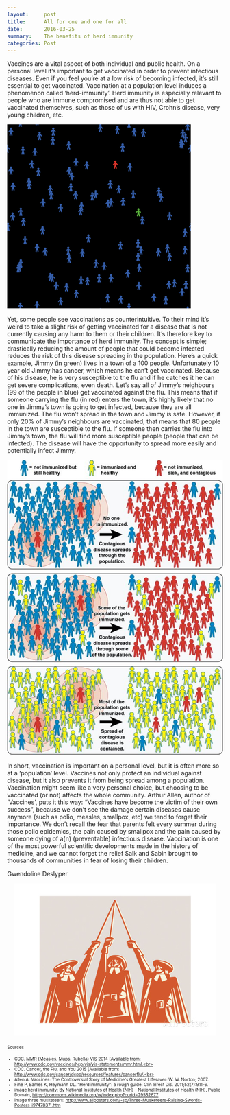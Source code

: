 ```yaml
---
layout:     post
title:      All for one and one for all
date:       2016-03-25
summary:    The benefits of herd immunity
categories: Post
---
```

Vaccines are a vital aspect of both individual and public health. On a personal level it’s important to get vaccinated in order to prevent infectious diseases. Even if you feel you’re at a low risk of becoming infected, it’s still essential to get vaccinated. Vaccination at a population level induces a phenomenon called ‘herd-immunity’. Herd immunity is especially relevant to people who are immune compromised and are thus not able to get vaccinated themselves, such as those of us with HIV, Crohn’s 
disease, very young children, etc. 

![alt text](https://raw.githubusercontent.com/agonyantibodies/agonyantibodies.github.io/master/images/jimmy.gif "NetLogo Disease Model 1")


Yet, some people see vaccinations as counterintuitive. To their mind it’s weird to take a slight risk of getting vaccinated for a disease that is not currently causing any harm to them or their children. It’s therefore key to communicate the importance of herd immunity. The concept is simple; drastically reducing the amount of people that could become infected reduces the risk of 
this disease spreading in the population. Here’s a quick example, Jimmy (in green) lives in a town of a 100 people. Unfortunately 10 year 
old Jimmy has cancer, which means he can’t get vaccinated. Because of his disease, he is very susceptible to the flu and if he 
catches it he can get severe complications, even death. Let’s say all of Jimmy’s neighbours (99 of the people in blue) get vaccinated against the flu. This means that if someone carrying the flu (in red) enters the town, it’s highly likely that no one in Jimmy’s town is going to get infected, because they are all immunized. The flu won’t spread in the town and Jimmy is safe. However, if only 20% of Jimmy’s neighbours are vaccinated, that means that 80 people in the town are susceptible to the flu. If someone then carries the flu into Jimmy’s town, the flu will find more susceptible people (people that can be infected). The disease will have the 
opportunity to spread more easily and potentially infect Jimmy.

<center><img src="https://raw.githubusercontent.com/agonyantibodies/agonyantibodies.github.io/master/[%22images%22]/Herd%20Immunity.jpg"/></center>

In short, vaccination is important on a personal level, but it is often more so at a ‘population’ level. Vaccines not only 
protect an individual against disease, but it also prevents it from being spread among a population. Vaccination might seem 
like a very personal choice, but choosing to be vaccinated (or not) affects the whole community. Arthur Allen, author of 
‘Vaccines’, puts it this way: “Vaccines have become the victim of their own success”, because we don’t see the damage certain 
diseases cause anymore (such as polio, measles, smallpox, etc) we tend to forget their importance. We don’t recall the fear 
that parents felt every summer during those polio epidemics, the pain caused by smallpox and the pain caused by someone dying 
of a(n) (preventable) infectious disease. Vaccination is one of the most powerful scientific developments made in the history 
of medicine, and we cannot forget the relief Salk and Sabin brought to thousands of communities in fear of losing their 
children.


Gwendoline Deslyper

<center><img src="https://raw.githubusercontent.com/agonyantibodies/agonyantibodies.github.io/master/[%22images%22]/three%20musketeers.jpg"/></center>

<font size='1'> Sources<br>
- CDC. MMR (Measles, Mups, Rubella) VIS 2014 [Available from: http://www.cdc.gov/vaccines/hcp/vis/vis-statements/mmr.html.<br>
- CDC. Cancer, the Flu, and You 2015 [Available from: http://www.cdc.gov/cancer/dcpc/resources/features/cancerflu/.<br>
- Allen A. Vaccines: The Controversial Story of Medicine's Greatest Lifesaver: W. W. Norton; 2007.<br>
- Fine P, Eames K, Heymann DL. "Herd immunity": a rough guide. Clin Infect Dis. 2011;52(7):911-6.<br>
- image herd immunity: By National Institutes of Health (NIH) - National Institutes of Health (NIH), Public Domain, 
  https://commons.wikimedia.org/w/index.php?curid=29552677<br>
- image three musketeers: http://www.allposters.com/-sp/Three-Musketeers-Raising-Swords-Posters_i9747837_.htm
</font>
